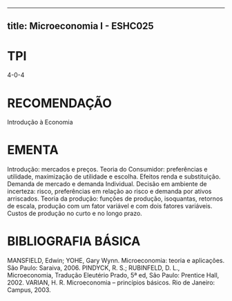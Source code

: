 
---
title: Microeconomia I - ESHC025 
---

# TPI

4-0-4

# RECOMENDAÇÃO

Introdução à Economia

# EMENTA

Introdução: mercados e preços. Teoria do Consumidor: preferências e utilidade, maximização de utilidade e escolha. Efeitos renda e substituição. Demanda de mercado e demanda Individual. Decisão em ambiente de incerteza: risco, preferências em relação ao risco e demanda por ativos arriscados. Teoria da produção: funções de produção, isoquantas, retornos de escala, produção com um fator variável e com dois fatores variáveis. Custos de produção no curto e no longo prazo.

# BIBLIOGRAFIA BÁSICA

MANSFIELD, Edwin; YOHE, Gary Wynn. Microeconomia: teoria e aplicações. São Paulo: Saraiva, 2006.
PINDYCK, R. S.; RUBINFELD, D. L., Microeconomia, Tradução Eleutério Prado, 5ª ed, São Paulo: Prentice Hall, 2002.
VARIAN, H. R. Microeconomia – princípios básicos. Rio de Janeiro: Campus, 2003.
        
